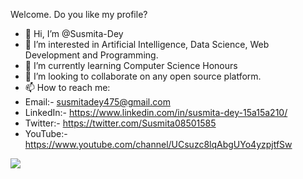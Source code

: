 Welcome.
Do you like my profile?

- 👋 Hi, I’m @Susmita-Dey
- 👀 I’m interested in Artificial Intelligence, Data Science, Web Development and Programming.
- 🌱 I’m currently learning Computer Science Honours
- 💞️ I’m looking to collaborate on any open source platform.
- 📫 How to reach me:
- Email:- susmitadey475@gmail.com
- LinkedIn:- https://www.linkedin.com/in/susmita-dey-15a15a210/
- Twitter:- https://twitter.com/Susmita08501585
- YouTube:- https://www.youtube.com/channel/UCsuzc8lqAbgUYo4yzpjtfSw

<!---
Susmita-Dey/Susmita-Dey is a ✨ special ✨ repository because its `README.md` (this file) appears on your GitHub profile.
You can click the Preview link to take a look at your changes.
--->

<!--START_SECTION:activity-->

<img 
   src="https://github-readme-stats.vercel.app/api?username=Susmita-Dey&show_icons=true&theme=tokyonight" 
/>
